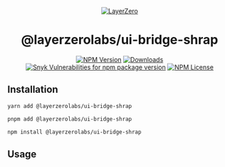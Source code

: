 <p align="center">
  <a href="https://layerzero.network">
    <img alt="LayerZero" style="max-width: 500px" src="https://d3a2dpnnrypp5h.cloudfront.net/bridge-app/lz.png"/>
  </a>
</p>

<h1 align="center">@layerzerolabs/ui-bridge-shrap</h1>

<!-- The badges section -->
<p align="center">
  <!-- Shields.io NPM published package version -->
  <a href="https://www.npmjs.com/package/@layerzerolabs/ui-bridge-shrap"><img alt="NPM Version" src="https://img.shields.io/npm/v/@layerzerolabs/ui-bridge-shrap"/></a>
  <!-- Shields.io NPM downloads -->
  <a href="https://www.npmjs.com/package/@layerzerolabs/ui-bridge-shrap"><img alt="Downloads" src="https://img.shields.io/npm/dm/@layerzerolabs/ui-bridge-shrap"/></a>
  <!-- Shields.io vulnerabilities -->
  <a href="https://www.npmjs.com/package/@layerzerolabs/ui-bridge-shrap"><img alt="Snyk Vulnerabilities for npm package version" src="https://img.shields.io/snyk/vulnerabilities/npm/@layerzerolabs/ui-bridge-shrap"/></a>
  <!-- Shields.io license badge -->
  <a href="https://www.npmjs.com/package/@layerzerolabs/ui-bridge-shrap"><img alt="NPM License" src="https://img.shields.io/npm/l/@layerzerolabs/ui-bridge-shrap"/></a>
</p>

## Installation

```bash
yarn add @layerzerolabs/ui-bridge-shrap

pnpm add @layerzerolabs/ui-bridge-shrap

npm install @layerzerolabs/ui-bridge-shrap
```

## Usage
